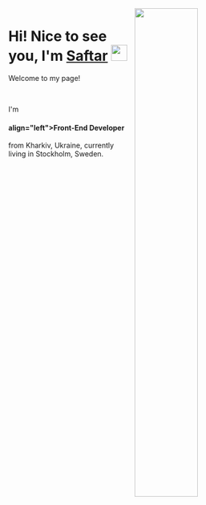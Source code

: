 <img align="right" src="https://cdn.dribbble.com/users/1235346/screenshots/3252385/job.gif" width="50%"/>


<h1 align="left">Hi! Nice to see you, I'm <a href="https://github.com/Saftar94" target="_blank">Saftar</a> 
<img src="https://github.com/blackcater/blackcater/raw/main/images/Hi.gif" height="32"/></h1>

<p>Welcome to my page!</p></br>
<p>I'm <h4> align="left">Front-End Developer</h4> from  Kharkiv, Ukraine, currently living in  Stockholm, Sweden.
</p>











